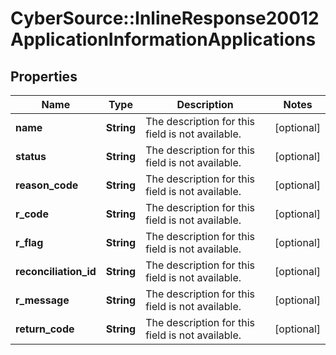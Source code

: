 # CyberSource::InlineResponse20012ApplicationInformationApplications

## Properties
Name | Type | Description | Notes
------------ | ------------- | ------------- | -------------
**name** | **String** | The description for this field is not available. | [optional] 
**status** | **String** | The description for this field is not available. | [optional] 
**reason_code** | **String** | The description for this field is not available. | [optional] 
**r_code** | **String** | The description for this field is not available. | [optional] 
**r_flag** | **String** | The description for this field is not available. | [optional] 
**reconciliation_id** | **String** | The description for this field is not available. | [optional] 
**r_message** | **String** | The description for this field is not available. | [optional] 
**return_code** | **String** | The description for this field is not available. | [optional] 


